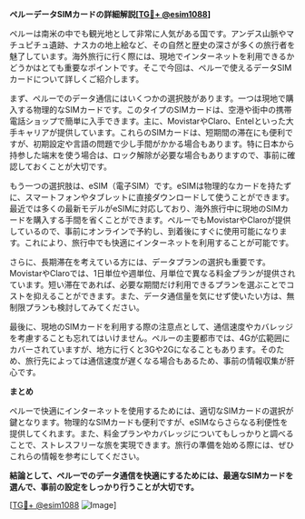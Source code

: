 **ペルーデータSIMカードの詳細解説[[TG💪+ @esim1088](https://t.me/s/esim1088)]**

ペルーは南米の中でも観光地として非常に人気がある国です。アンデス山脈やマチュピチュ遺跡、ナスカの地上絵など、その自然と歴史の深さが多くの旅行者を魅了しています。海外旅行に行く際には、現地でインターネットを利用できるかどうかはとても重要なポイントです。そこで今回は、ペルーで使えるデータSIMカードについて詳しくご紹介します。

まず、ペルーでのデータ通信にはいくつかの選択肢があります。一つは現地で購入する物理的なSIMカードです。このタイプのSIMカードは、空港や街中の携帯電話ショップで簡単に入手できます。主に、MovistarやClaro、Entelといった大手キャリアが提供しています。これらのSIMカードは、短期間の滞在にも便利ですが、初期設定や言語の問題で少し手間がかかる場合もあります。特に日本から持参した端末を使う場合は、ロック解除が必要な場合もありますので、事前に確認しておくことが大切です。

もう一つの選択肢は、eSIM（電子SIM）です。eSIMは物理的なカードを持たずに、スマートフォンやタブレットに直接ダウンロードして使うことができます。最近では多くの最新モデルがeSIMに対応しており、海外旅行中に現地のSIMカードを購入する手間を省くことができます。ペルーでもMovistarやClaroが提供しているので、事前にオンラインで予約し、到着後にすぐに使用可能になります。これにより、旅行中でも快適にインターネットを利用することが可能です。

さらに、長期滞在を考えている方には、データプランの選択も重要です。MovistarやClaroでは、1日単位や週単位、月単位で異なる料金プランが提供されています。短い滞在であれば、必要な期間だけ利用できるプランを選ぶことでコストを抑えることができます。また、データ通信量を気にせず使いたい方は、無制限プランも検討してみてください。

最後に、現地のSIMカードを利用する際の注意点として、通信速度やカバレッジを考慮することも忘れてはいけません。ペルーの主要都市では、4Gが広範囲にカバーされていますが、地方に行くと3Gや2Gになることもあります。そのため、旅行先によっては通信速度が遅くなる場合もあるため、事前の情報収集が肝心です。

**まとめ**

ペルーで快適にインターネットを使用するためには、適切なSIMカードの選択が鍵となります。物理的なSIMカードも便利ですが、eSIMならさらなる利便性を提供してくれます。また、料金プランやカバレッジについてもしっかりと調べることで、ストレスフリーな旅を実現できます。旅行の準備を始める際には、ぜひこれらの情報を参考にしてください。

**結論として、ペルーでのデータ通信を快適にするためには、最適なSIMカードを選んで、事前の設定をしっかり行うことが大切です。**

[[TG💪+ @esim1088](https://t.me/s/esim1088) ![Image](https://i.postimg.cc/Y0z9fWf4/image.png)]